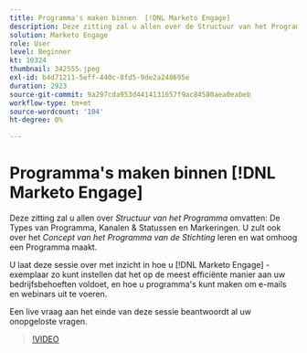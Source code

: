 ```yaml
---
title: Programma's maken binnen  [!DNL Marketo Engage]
description: Deze zitting zal u allen over de Structuur van het Programma met inbegrip van de Types van Programma, Kanalen & Statussen en Markeringen leren.
solution: Marketo Engage
role: User
level: Beginner
kt: 10324
thumbnail: 342555.jpeg
exl-id: b4d71211-5eff-440c-8fd5-9de2a248695e
duration: 2923
source-git-commit: 9a297cda953d4414131657f9ac84580aea0eabeb
workflow-type: tm+mt
source-wordcount: '104'
ht-degree: 0%

---
```


# Programma&#39;s maken binnen [!DNL Marketo Engage]

Deze zitting zal u allen over *Structuur van het Programma* omvatten: De Types van Programma, Kanalen &amp; Statussen en Markeringen. U zult ook over het *Concept van het Programma van de Stichting* leren en wat omhoog een Programma maakt.

U laat deze sessie over met inzicht in hoe u [!DNL Marketo Engage] -exemplaar zo kunt instellen dat het op de meest efficiënte manier aan uw bedrijfsbehoeften voldoet, en hoe u programma&#39;s kunt maken om e-mails en webinars uit te voeren.

Een live vraag aan het einde van deze sessie beantwoordt al uw onopgeloste vragen.

>[!VIDEO](https://video.tv.adobe.com/v/342555/?quality=12&learn=on)
